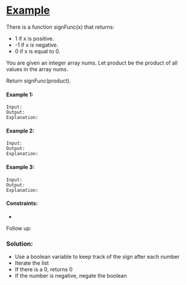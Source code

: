 ﻿# [Example]()

There is a function signFunc(x) that returns:

- 1 if x is positive.
- -1 if x is negative.
- 0 if x is equal to 0.

You are given an integer array nums. Let product be the product of all values in the array nums.

Return signFunc(product).

#### Example 1:
```
Input: 
Output: 
Explanation:
``` 

#### Example 2:
```
Input: 
Output: 
Explanation:
``` 

#### Example 3:
```
Input: 
Output: 
Explanation:
```

#### Constraints:

-


Follow up: 

### Solution: 

- Use a boolean variable to keep track of the sign after each number
- Iterate the list
- If there is a 0, returns 0
- If the number is negative, negate the boolean